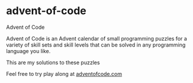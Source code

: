 # advent-of-code
Advent of Code

Advent of Code is an Advent calendar of small programming puzzles for a variety of skill sets and skill levels that can be solved in any programming language you like.

This are my solutions to these puzzles

Feel free to try play along at [adventofcode.com](https://adventofcode.com/)
